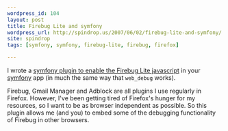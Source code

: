 ```yaml
---
wordpress_id: 104
layout: post
title: Firebug Lite and symfony
wordpress_url: http://spindrop.us/2007/06/02/firebug-lite-and-symfony/ # _
site: spindrop
tags: [symfony, symfony, firebug-lite, firebug, firefox]

---
```


I wrote a
[symfony plugin to enable the Firebug Lite javascript](http://trac.symfony-project.com/trac/wiki/sfFirebugLitePlugin)
in your [symfony][] app (in much the same way that `web_debug` works).

Firebug, Gmail Manager and Adblock are all plugins I use regularly in Firefox.
However, I've been getting tired of Firefox's hunger for my resources, so I
want to be as browser independent as possible.  So this plugin allows me (and
you) to embed some of the debugging functionality of Firebug in other browsers.

[rbu]: http://reviewsby.us/
[symfony]: http://symfony-project.com/
